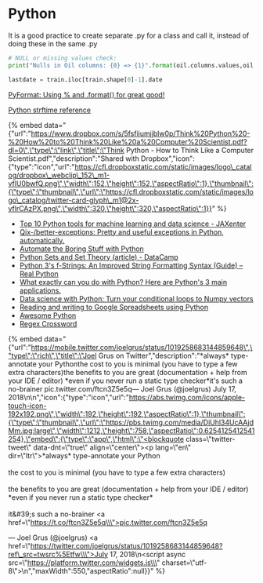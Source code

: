 # Python

It is a good practice to create separate .py for a class and call it, instead of doing these in the same .py 



```python
# NULL or missing values check:
print("Nulls in Oil columns: {0} => {1}".format(oil.columns.values,oil.isnull().any().values))

lastdate = train.iloc[train.shape[0]-1].date
```

[PyFormat: Using % and .format\(\) for great good!](https://pyformat.info/)

[Python strftime reference](http://strftime.org/)

{% embed data="{\"url\":\"https://www.dropbox.com/s/5fsfiiumjjblw0p/Think%20Python%20-%20How%20to%20Think%20Like%20a%20Computer%20Scientist.pdf?dl=0\",\"type\":\"link\",\"title\":\"Think Python - How to Think Like a Computer Scientist.pdf\",\"description\":\"Shared with Dropbox\",\"icon\":{\"type\":\"icon\",\"url\":\"https://cfl.dropboxstatic.com/static/images/logo\_catalog/dropbox\_webclip\_152\_m1-vflU0bwfQ.png\",\"width\":152,\"height\":152,\"aspectRatio\":1},\"thumbnail\":{\"type\":\"thumbnail\",\"url\":\"https://cfl.dropboxstatic.com/static/images/logo\_catalog/twitter-card-glyph\_m1@2x-vflrCAzPX.png\",\"width\":320,\"height\":320,\"aspectRatio\":1}}" %}

* [Top 10 Python tools for machine learning and data science - JAXenter](https://jaxenter.com/top-10-python-tools-ml-and-data-143764.html)
* [Qix-/better-exceptions: Pretty and useful exceptions in Python, automatically.](https://github.com/Qix-/better-exceptions)
* [Automate the Boring Stuff with Python](https://automatetheboringstuff.com/)
* [Python Sets and Set Theory \(article\) - DataCamp](https://www.datacamp.com/community/tutorials/sets-in-python)
* [Python 3's f-Strings: An Improved String Formatting Syntax \(Guide\) – Real Python](https://realpython.com/python-f-strings/)
* [What exactly can you do with Python? Here are Python's 3 main applications.](https://medium.freecodecamp.org/what-can-you-do-with-python-the-3-main-applications-518db9a68a78)
* [Data science with Python: Turn your conditional loops to Numpy vectors](https://towardsdatascience.com/data-science-with-python-turn-your-conditional-loops-to-numpy-vectors-9484ff9c622e)
* [Reading and writing to Google Spreadsheets using Python](https://www.interviewqs.com/blog/pythonsheets)
* [Awesome Python](https://awesome-python.com/)
* [Regex Crossword](https://regexcrossword.com/)



{% embed data="{\"url\":\"https://mobile.twitter.com/joelgrus/status/1019258683144859648\",\"type\":\"rich\",\"title\":\"Joel Grus on Twitter\",\"description\":\"\*always\* type-annotate your Pythonthe cost to you is minimal \(you have to type a few extra characters\)the benefits to you are great \(documentation + help from your IDE / editor\) \*even if you never run a static type checker\*it\'s such a no-brainer pic.twitter.com/ftcn3Z5e5q— Joel Grus \(@joelgrus\) July 17, 2018\\n\\n\",\"icon\":{\"type\":\"icon\",\"url\":\"https://abs.twimg.com/icons/apple-touch-icon-192x192.png\",\"width\":192,\"height\":192,\"aspectRatio\":1},\"thumbnail\":{\"type\":\"thumbnail\",\"url\":\"https://pbs.twimg.com/media/DiUhl34UcAAjdMm.jpg:large\",\"width\":1212,\"height\":758,\"aspectRatio\":0.6254125412541254},\"embed\":{\"type\":\"app\",\"html\":\"<blockquote class=\\\"twitter-tweet\\\" data-dnt=\\\"true\\\" align=\\\"center\\\"><p lang=\\\"en\\\" dir=\\\"ltr\\\">\*always\* type-annotate your Python<br><br>the cost to you is minimal \(you have to type a few extra characters\)<br><br>the benefits to you are great \(documentation + help from your IDE / editor\) \*even if you never run a static type checker\*<br><br>it&\#39;s such a no-brainer <a href=\\\"https://t.co/ftcn3Z5e5q\\\">pic.twitter.com/ftcn3Z5e5q</a></p>&mdash; Joel Grus \(@joelgrus\) <a href=\\\"https://twitter.com/joelgrus/status/1019258683144859648?ref\_src=twsrc%5Etfw\\\">July 17, 2018</a></blockquote>\\n<script async src=\\\"https://platform.twitter.com/widgets.js\\\" charset=\\\"utf-8\\\"></script>\\n\",\"maxWidth\":550,\"aspectRatio\":null}}" %}

